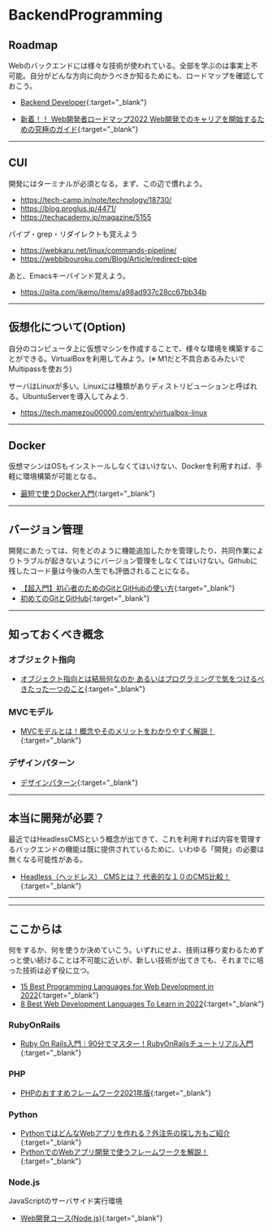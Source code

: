 # BackendProgramming

## Roadmap
Webのバックエンドには様々な技術が使われている。全部を学ぶのは事実上不可能。自分がどんな方向に向かうべきか知るためにも、ロードマップを確認しておこう。

- [Backend Developer](https://roadmap.sh/backend){:target="_blank"}

- [新着！！ Web開発者ロードマップ2022 Web開発でのキャリアを開始するための究極のガイド](https://www.youtube.com/watch?v=7uJGjbkp0-U){:target="_blank"}

---

## CUI
開発にはターミナルが必須となる。まず、この辺で慣れよう。
- https://tech-camp.in/note/technology/18730/
- https://blog.proglus.jp/4471/
- https://techacademy.jp/magazine/5155

パイプ・grep・リダイレクトも覚えよう
- https://webkaru.net/linux/commands-pipeline/
- https://webbibouroku.com/Blog/Article/redirect-pipe

あと、Emacsキーバインド覚えよう。
- https://qiita.com/ikemo/items/a98ad937c28cc67bb34b

---

## 仮想化について(Option)
自分のコンピュータ上に仮想マシンを作成することで、様々な環境を構築することができる。VirtualBoxを利用してみよう。(※ M1だと不具合あるみたいでMultipassを使おう)

サーバはLinuxが多い。Linuxには種類がありディストリビューションと呼ばれる。UbuntuServerを導入してみよう.

- https://tech.mamezou00000.com/entry/virtualbox-linux

---

## Docker
仮想マシンはOSもインストールしなくてはいけない、Dockerを利用すれば、手軽に環境構築が可能となる。
- [最短で使うDocker入門](https://codezine.jp/article/corner/837){:target="_blank"}

---
## バージョン管理
開発にあたっては、何をどのように機能追加したかを管理したり、共同作業によりトラブルが起きないようにバージョン管理をしなくてはいけない。Githubに残したコード量は今後の人生でも評価されることになる。
- [【超入門】初心者のためのGitとGitHubの使い方](https://tech-blog.rakus.co.jp/entry/20200529/git){:target="_blank"}
- [初めてのGitとGitHub](https://www.udemy.com/course/intro_git/){:target="_blank"}

---
## 知っておくべき概念
### オブジェクト指向
- [オブジェクト指向とは結局何なのか あるいはプログラミングで気をつけるべきたった一つのこと](https://qiita.com/lamrongol/items/8a339721ee20a1c81e3c?gclid=Cj0KCQjw0umSBhDrARIsAH7FCodGIdxQnreoiQnhXKJy70jbus15uYnMbPMLzLxMa0JTsRJXyU7qpeEaApGnEALw_wcB){:target="_blank"}

### MVCモデル
- [MVCモデルとは！概念やそのメリットをわかりやすく解説！](https://www.geekly.co.jp/column/cat-technology/1911_040/){:target="_blank"}

### デザインパターン
- [デザインパターン](https://www.techscore.com/tech/DesignPattern/){:target="_blank"}

---
## 本当に開発が必要？
最近ではHeadlessCMSという概念が出てきて、これを利用すれば内容を管理するバックエンドの機能は既に提供されているために、いわゆる「開発」の必要は無くなる可能性がある。
- [Headless（ヘッドレス） CMSとは？ 代表的な１０のCMS比較！](https://wk-partners.co.jp/homepage/blog/hpseisaku/htmlcss/headless-cms/){:target="_blank"}


---
---

## ここからは
何をするか、何を使うか決めていこう。いずれにせよ、技術は移り変わるためずっと使い続けることは不可能に近いが、新しい技術が出てきても、それまでに培った技術は必ず役に立つ。
- [15 Best Programming Languages for Web Development in 2022](https://www.globalmediainsight.com/blog/programming-languages-web-development/){:target="_blank"}
- [8 Best Web Development Languages To Learn in 2022](https://intellipaat.com/blog/best-web-development-languages/){:target="_blank"}

### RubyOnRails
- [Ruby On Rails入門｜90分でマスター！RubyOnRailsチュートリアル入門](https://www.youtube.com/watch?v=IyEcu9e1YgM){:target="_blank"}

### PHP
- [PHPのおすすめフレームワーク2021年版](https://engineer-milione.com/programming/php-framework.html){:target="_blank"}

### Python
- [PythonではどんなWebアプリを作れる？外注先の探し方もご紹介](https://hnavi.co.jp/knowledge/blog/python-web-application/){:target="_blank"}
- [PythonでのWebアプリ開発で使うフレームワークを解説！](https://and-engineer.com/articles/YPuC3xIAACQAic3M){:target="_blank"}

### Node.js
JavaScriptのサーバサイド実行環境
- [Web開発コース(Node.js)](https://prog-8.com/paths/node){:target="_blank"}


